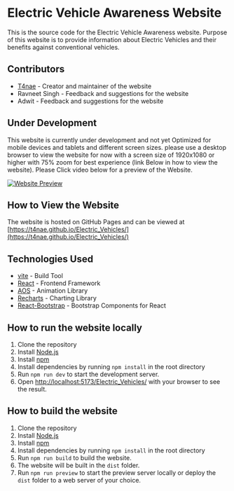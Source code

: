 # Electric Vehicle Awareness Website

This is the source code for the Electric Vehicle Awareness website. Purpose of this website is to provide information about Electric Vehicles and their benefits against conventional vehicles.

## Contributors

- [T4nae](https://github.com/T4nae) - Creator and maintainer of the website
- Ravneet Singh - Feedback and suggestions for the website
- Adwit - Feedback and suggestions for the website

## Under Development

This website is currently under development and not yet Optimized for mobile devices and tablets and  different screen sizes. please use a desktop browser to view the website for now with a screen size of 1920x1080 or higher with 75% zoom for best experience (link Below in how to view the website).
Please Click video below for a preview of the Website.

[![Website Preview](https://i9.ytimg.com/vi_webp/1kFrQbb7uZI/mqdefault.webp?v=6435855e&sqp=CKyK1qEG&rs=AOn4CLC21uy1zpYue0jtrdU60YYAhRm5XQ)](https://youtu.be/1kFrQbb7uZI)

## How to View the Website

The website is hosted on GitHub Pages and can be viewed at [https://t4nae.github.io/Electric_Vehicles/](https://t4nae.github.io/Electric_Vehicles/)

## Technologies Used

- [vite](https://vitejs.dev/) - Build Tool
- [React](https://reactjs.org/) - Frontend Framework
- [AOS](https://github.com/michalsnik/aos) - Animation Library
- [Recharts](https://recharts.org/en-US/) - Charting Library
- [React-Bootstrap](https://react-bootstrap.github.io/) - Bootstrap Components for React

## How to run the website locally

1. Clone the repository
2. Install [Node.js](https://nodejs.org/en/)
3. Install [npm](https://www.npmjs.com/get-npm)
4. Install dependencies by running `npm install` in the root directory
5. Run `npm run dev` to start the development server.
6. Open [http://localhost:5173/Electric_Vehicles/](http://localhost:5173/Electric_Vehicles/) with your browser to see the result.

## How to build the website

1. Clone the repository
2. Install [Node.js](https://nodejs.org/en/)
3. Install [npm](https://www.npmjs.com/get-npm)
4. Install dependencies by running `npm install` in the root directory
5. Run `npm run build` to build the website.
6. The website will be built in the `dist` folder.
7. Run `npm run preview` to start the preview server locally or deploy the `dist` folder to a web server of your choice.
